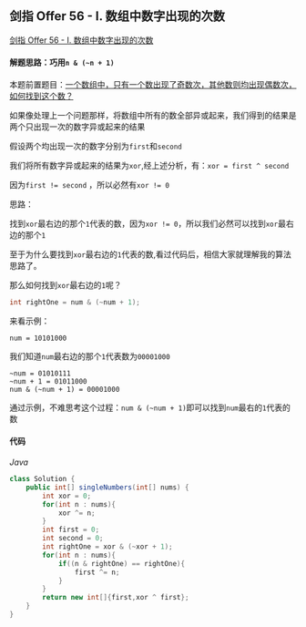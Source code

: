 ## 剑指 Offer 56 - I. 数组中数字出现的次数

[剑指 Offer 56 - I. 数组中数字出现的次数](https://leetcode-cn.com/problems/shu-zu-zhong-shu-zi-chu-xian-de-ci-shu-lcof/)

#### 解题思路：巧用`n & (~n + 1)`

本题前置题目：[一个数组中，只有一个数出现了奇数次，其他数则均出现偶数次，如何找到这个数？](https://github.com/jinrunheng/cracking-java-interview/blob/main/data-structure-and-algorithm/question6_answer.md)

如果像处理上一个问题那样，将数组中所有的数全部异或起来，我们得到的结果是两个只出现一次的数字异或起来的结果

假设两个均出现一次的数字分别为`first`和`second`

我们将所有数字异或起来的结果为`xor`,经上述分析，有：`xor = first ^ second`

因为`first != second` ，所以必然有`xor != 0`

思路：

找到`xor`最右边的那个`1`代表的数，因为`xor != 0`，所以我们必然可以找到`xor`最右边的那个`1`

至于为什么要找到`xor`最右边的`1`代表的数,看过代码后，相信大家就理解我的算法思路了。

那么如何找到`xor`最右边的`1`呢？

```java
int rightOne = num & (~num + 1);
```

来看示例：

`num = 10101000`

我们知道`num`最右边的那个`1`代表数为`00001000`

```
~num = 01010111
~num + 1 = 01011000
num & (~num + 1) = 00001000
```

通过示例，不难思考这个过程：`num & (~num + 1)`即可以找到`num`最右的`1`代表的数

#### 代码

*Java*

```java
class Solution {
    public int[] singleNumbers(int[] nums) {
        int xor = 0;
        for(int n : nums){
            xor ^= n;
        }
        int first = 0;
        int second = 0;
        int rightOne = xor & (~xor + 1);
        for(int n : nums){
            if((n & rightOne) == rightOne){
                first ^= n;
            }
        }
        return new int[]{first,xor ^ first};
    }
}
```



